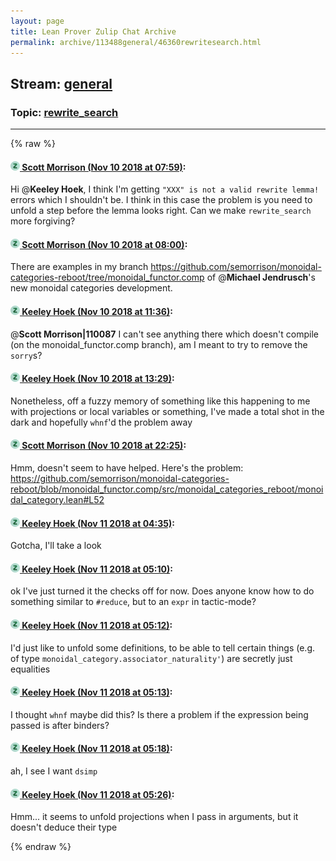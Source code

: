 ```yaml
---
layout: page
title: Lean Prover Zulip Chat Archive 
permalink: archive/113488general/46360rewritesearch.html
---
```


## Stream: [general](index.html)
### Topic: [rewrite_search](46360rewritesearch.html)

---


{% raw %}
#### [![Click to go to Zulip](../../assets/img/zulip2.png) Scott Morrison (Nov 10 2018 at 07:59)](https://leanprover.zulipchat.com/#narrow/stream/113488-general/topic/rewrite_search/near/147422501):
Hi @**Keeley Hoek**, I think I'm getting `"XXX" is not a valid rewrite lemma!` errors which I shouldn't be. I think in this case the problem is you need to unfold a step before the lemma looks right. Can we make `rewrite_search` more forgiving?

#### [![Click to go to Zulip](../../assets/img/zulip2.png) Scott Morrison (Nov 10 2018 at 08:00)](https://leanprover.zulipchat.com/#narrow/stream/113488-general/topic/rewrite_search/near/147422576):
There are examples in my branch <https://github.com/semorrison/monoidal-categories-reboot/tree/monoidal_functor.comp> of @**Michael Jendrusch**'s new monoidal categories development.

#### [![Click to go to Zulip](../../assets/img/zulip2.png) Keeley Hoek (Nov 10 2018 at 11:36)](https://leanprover.zulipchat.com/#narrow/stream/113488-general/topic/rewrite_search/near/147428564):
@**Scott Morrison|110087** I can't see anything there which doesn't compile (on the monoidal_functor.comp branch), am I meant to try to remove the `sorry`s?

#### [![Click to go to Zulip](../../assets/img/zulip2.png) Keeley Hoek (Nov 10 2018 at 13:29)](https://leanprover.zulipchat.com/#narrow/stream/113488-general/topic/rewrite_search/near/147431664):
Nonetheless, off a fuzzy memory of something like this happening to me with projections or local variables or something, I've made a total shot in the dark and hopefully `whnf`'d the problem away

#### [![Click to go to Zulip](../../assets/img/zulip2.png) Scott Morrison (Nov 10 2018 at 22:25)](https://leanprover.zulipchat.com/#narrow/stream/113488-general/topic/rewrite_search/near/147448566):
Hmm, doesn't seem to have helped. Here's the problem: <https://github.com/semorrison/monoidal-categories-reboot/blob/monoidal_functor.comp/src/monoidal_categories_reboot/monoidal_category.lean#L52>

#### [![Click to go to Zulip](../../assets/img/zulip2.png) Keeley Hoek (Nov 11 2018 at 04:35)](https://leanprover.zulipchat.com/#narrow/stream/113488-general/topic/rewrite_search/near/147461212):
Gotcha, I'll take a look

#### [![Click to go to Zulip](../../assets/img/zulip2.png) Keeley Hoek (Nov 11 2018 at 05:10)](https://leanprover.zulipchat.com/#narrow/stream/113488-general/topic/rewrite_search/near/147462126):
ok I've just turned it the checks off for now. Does anyone know how to do something similar to `#reduce`, but to an `expr` in tactic-mode?

#### [![Click to go to Zulip](../../assets/img/zulip2.png) Keeley Hoek (Nov 11 2018 at 05:12)](https://leanprover.zulipchat.com/#narrow/stream/113488-general/topic/rewrite_search/near/147462183):
I'd just like to unfold some definitions, to be able to tell certain things (e.g. of type `monoidal_category.associator_naturality'`) are secretly just equalities

#### [![Click to go to Zulip](../../assets/img/zulip2.png) Keeley Hoek (Nov 11 2018 at 05:13)](https://leanprover.zulipchat.com/#narrow/stream/113488-general/topic/rewrite_search/near/147462189):
I thought `whnf` maybe did this? Is there a problem if the expression being passed is after binders?

#### [![Click to go to Zulip](../../assets/img/zulip2.png) Keeley Hoek (Nov 11 2018 at 05:18)](https://leanprover.zulipchat.com/#narrow/stream/113488-general/topic/rewrite_search/near/147462347):
ah, I see I want `dsimp`

#### [![Click to go to Zulip](../../assets/img/zulip2.png) Keeley Hoek (Nov 11 2018 at 05:26)](https://leanprover.zulipchat.com/#narrow/stream/113488-general/topic/rewrite_search/near/147462547):
Hmm... it seems to unfold projections when I pass in arguments, but it doesn't deduce their type


{% endraw %}

